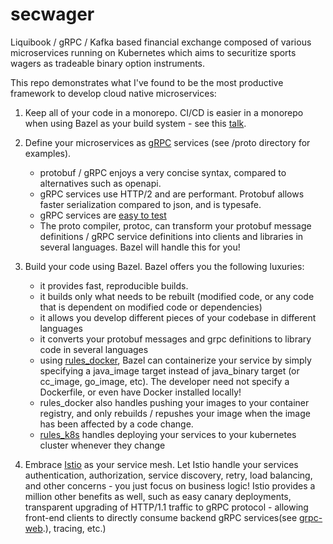 # secwager
Liquibook / gRPC / Kafka based financial exchange composed of various microservices running on Kubernetes which aims to securitize sports wagers as tradeable binary option instruments.

This repo demonstrates what I've found to be the most productive framework to develop cloud native microservices:

1. Keep all of your code in a monorepo. CI/CD is easier in a monorepo when using Bazel as your build system - see this [talk](https://www.youtube.com/watch?v=DTvXa-iqrfA). 
2. Define your microservices as [gRPC](https://grpc.io) services (see /proto directory for examples).
    - protobuf / gRPC enjoys a very concise syntax, compared to alternatives such as openapi.
    - gRPC services use HTTP/2  and are performant. Protobuf allows faster serialization compared to json, and is typesafe.
    - gRPC services are [easy to test](https://github.com/mancini0/bazel-grpc-playground/blob/9651f7912f4d46da7c13bb96019aa1dfc52bbf3d/capitalization/src/test/java/com/example/capitalization/CapitalizationServiceTest.java#L34)
    - The proto compiler, protoc,  can transform your protobuf message definitions / gRPC service definitions into clients and libraries in several languages. Bazel will handle this for you!
3. Build your code using Bazel. Bazel offers you the following luxuries:
    - it provides fast, reproducible builds.
    - it builds only what needs to be rebuilt (modified code, or any code that is dependent on modified code or dependencies)
    - it allows you develop different pieces of your codebase in different languages
    - it converts your protobuf messages and grpc definitions to library code in several languages
    - using [rules_docker](https://github.com/bazelbuild/rules_docker), Bazel can containerize your service by simply specifying a java_image target instead of java_binary target (or cc_image, go_image, etc). The developer need not specify a Dockerfile, or even have Docker installed locally! 
    - rules_docker also handles pushing your images to your container registry, and only rebuilds / repushes your image when the image has been affected by a code change.
    - [rules_k8s](https://github.com/bazelbuild/rules_k8s) handles deploying your services to your kubernetes cluster whenever they change
    
4. Embrace [Istio](https://istio.io) as your service mesh. Let Istio handle your services authentication, authorization, service discovery, retry, load balancing, and other concerns - you just focus on business logic! Istio provides a million other benefits as well, such as easy canary deployments, transparent upgrading of HTTP/1.1 traffic to gRPC protocol - allowing front-end clients to directly consume backend gRPC services(see [grpc-web](https://github.com/grpc/grpc-web).), tracing, etc.)
